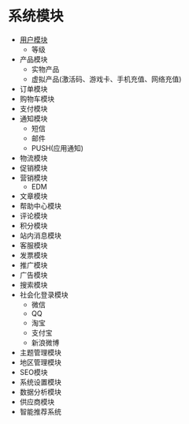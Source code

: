 # 系统模块

* [用户模块](user.md)
  - 等级
* 产品模块
  - 实物产品
  - 虚拟产品(激活码、游戏卡、手机充值、网络充值)
* 订单模块
* 购物车模块
* 支付模块
* 通知模块
  * 短信
  * 邮件
  * PUSH(应用通知)
* 物流模块
* 促销模块
* 营销模块
  - EDM
* 文章模块
* 帮助中心模块
* 评论模块
* 积分模块
* 站内消息模块
* 客服模块
* 发票模块
* 推广模块
* 广告模块
* 搜索模块
* 社会化登录模块
  - 微信
  - QQ
  - 淘宝
  - 支付宝
  - 新浪微博
* 主题管理模块
* 地区管理模块
* SEO模块
* 系统设置模块
* 数据分析模块
* 供应商模块
* 智能推荐系统
